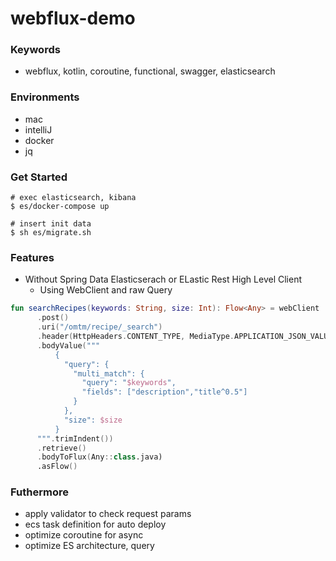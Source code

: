 # webflux-demo
### Keywords
- webflux, kotlin, coroutine, functional, swagger, elasticsearch

### Environments
- mac
- intelliJ
- docker
- jq

### Get Started
```shell script
# exec elasticsearch, kibana
$ es/docker-compose up

# insert init data
$ sh es/migrate.sh
```

### Features
- Without Spring Data Elasticserach or ELastic Rest High Level Client
  - Using WebClient and raw Query

```kotlin
fun searchRecipes(keywords: String, size: Int): Flow<Any> = webClient
      .post()
      .uri("/omtm/recipe/_search")
      .header(HttpHeaders.CONTENT_TYPE, MediaType.APPLICATION_JSON_VALUE)
      .bodyValue("""
          {
            "query": {
              "multi_match": {
                "query": "$keywords",
                "fields": ["description","title^0.5"]
              }
            },
            "size": $size
          }
      """.trimIndent())
      .retrieve()
      .bodyToFlux(Any::class.java)
      .asFlow()
```

### Futhermore
- apply validator to check request params
- ecs task definition for auto deploy
- optimize coroutine for async 
- optimize ES architecture, query
